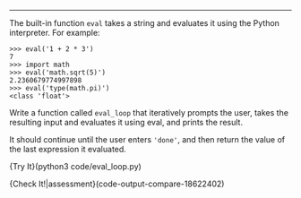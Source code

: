 ---------

The built-in function <span>`eval`</span> takes a string and evaluates it using the Python interpreter. For example:

    >>> eval('1 + 2 * 3')
    7
    >>> import math
    >>> eval('math.sqrt(5)')
    2.2360679774997898
    >>> eval('type(math.pi)')
    <class 'float'>

Write a function called `eval_loop` that iteratively prompts the user, takes the resulting input and evaluates it using <span>eval</span>, and prints the result.

It should continue until the user enters `'done'`, and then return the value of the last expression it evaluated.

{Try It}(python3 code/eval_loop.py)

{Check It!|assessment}(code-output-compare-18622402)

